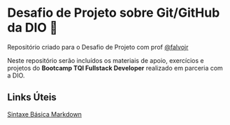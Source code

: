 # Desafio de Projeto sobre Git/GitHub da DIO 🚀

Repositório criado para o Desafio de Projeto com prof [@falvojr](https://github.com/falvojr)

Neste repositório serão incluídos os materiais de apoio, exercícios e projetos do **Bootcamp TQI Fullstack Developer** realizado em parceria com a DIO.


## Links Úteis
[Sintaxe Básica Markdown](https://www.markdownguide.org/basic-syntax/)
